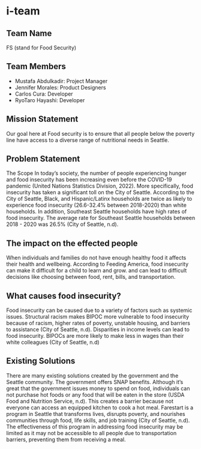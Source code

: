 # i-team
## Team Name 
FS (stand for Food Security)

## Team Members
- Mustafa Abdulkadir: Project Manager
- Jennifer Morales: Product Designers
- Carlos Cura: Developer
- RyoTaro Hayashi: Developer

## Mission Statement
Our goal here at Food security is to ensure that all people below the poverty line have access to a diverse range of nutritional needs in Seattle.

## Problem Statement
The Scope
In today’s society, the number of people experiencing hunger and food insecurity has been increasing even before the COVID-19 pandemic (United Nations Statistics Division, 2022). 
More specifically, food insecurity has taken a significant toll on the City of Seattle. 
According to the City of Seattle, Black, and Hispanic/Latinx households are twice as likely to experience food insecurity (26.6-32.4% between 2018-2020) than white households. 
In addition, Southeast Seattle households have high rates of food insecurity. The average rate for Southeast Seattle households between 2018 - 2020 was 26.5% (City of Seattle, n.d). 

## The impact on the effected people 
When individuals and families do not have enough healthy food it affects their health and wellbeing. 
According to Feeding America, food insecurity can make it difficult for a child to learn and grow. and can lead to difficult decisions like choosing between food, rent, bills, and transportation. 

## What causes food insecurity?
Food insecurity can be caused due to a variety of factors such as systemic issues. 
Structural racism makes BIPOC more vulnerable to food insecurity because of racism, higher rates of poverty, unstable housing, and barriers to assistance (City of Seattle, n.d). 
Disparities in income levels can lead to food insecurity. BIPOCs are more likely to make less in wages than their white colleagues (City of Seattle, n.d) 

## Existing Solutions 
There are many existing solutions created by the government and the Seattle community. 
The government offers SNAP benefits. Although it’s great that the government issues money to spend on food, individuals can not purchase hot foods or any food that will be eaten in the store (USDA Food and Nutrition Service, n.d). 
This creates a barrier because not everyone can access an equipped kitchen to cook a hot meal. 
Farestart is a program in Seattle that transforms lives, disrupts poverty, and nourishes communities through food, life skills, and job training (City of Seattle, n.d). 
The effectiveness of this program in addressing food insecurity may be limited as it may not be accessible to all people due to transportation barriers, preventing them from receiving a meal.
